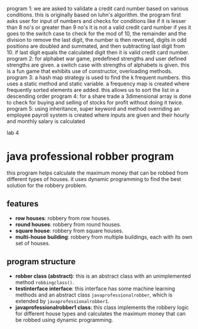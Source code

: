program 1: we are asked to validate a credit card number based on various conditions. this is originally based on luhn's algorithm.
the program first asks user for input of numbers and checks for conditions like if it is lesser than 8 no's or greater than 9 no's it is not a valid credit card number if yes it goes to the switch case to check for 
the mod of 10, the remainder and the division to remove the last digit, the number is then reversed, digits in odd positions are doubled and summated, and then subtracting last digit from 10.
if last digit equals the calculated digit then it is valid credit card number.
program 2: for alphabet war game, predefined strengths and user defined strengths are given. a switch case with strengths of alphabets is given. this is a fun game that exhibits use of constructor, overloading methods.
program 3: a hash map strategy is used to find the k frequent numbers. this uses a static method and static variable. a frequency map is created where frequently sorted elements are added. this allows us to sort the list in a descending order
program 4: for a share trade a 3dimensional array is done to check for buying and selling of stocks for profit without doing it twice.
program 5: using inheritance, super keyword and method overriding an employee payroll system is created where inputs are given and their hourly and monthly salary is calculated



lab 4
# java professional robber program
this program helps calculate the maximum money that can be robbed from different types of houses. it uses dynamic programming to find the best solution for the robbery problem.
## features
- **row houses**: robbery from row houses.
- **round houses**: robbery from round houses.
- **square house**: robbery from square houses.
- **multi-house building**: robbery from multiple buildings, each with its own set of houses.
## program structure
- **robber class (abstract)**: this is an abstract class with an unimplemented method `robbingclass()`.
- **testinterface interface**: this interface has some machine learning methods and an abstract class `javaprofessionalrobber`, which is extended by `javaprofessionalrobber1`.
- **javaprofessionalrobber1 class**: this class implements the robbery logic for different house types and calculates the maximum money that can be robbed using dynamic programming.
